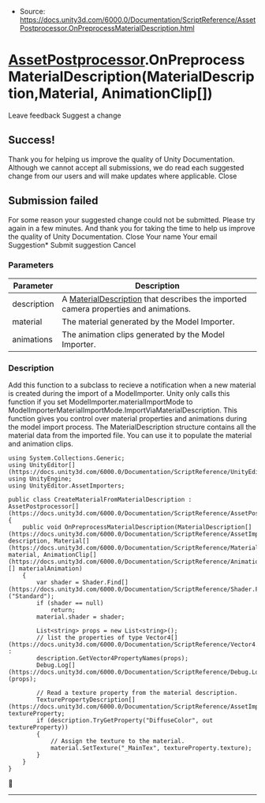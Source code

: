 * Source: https://docs.unity3d.com/6000.0/Documentation/ScriptReference/AssetPostprocessor.OnPreprocessMaterialDescription.html

#  [AssetPostprocessor](https://docs.unity3d.com/6000.0/Documentation/ScriptReference/AssetPostprocessor.html).OnPreprocessMaterialDescription(MaterialDescription,Material, AnimationClip[])
Leave feedback
Suggest a change
## Success!
Thank you for helping us improve the quality of Unity Documentation. Although we cannot accept all submissions, we do read each suggested change from our users and will make updates where applicable.
Close
## Submission failed
For some reason your suggested change could not be submitted. Please <a>try again</a> in a few minutes. And thank you for taking the time to help us improve the quality of Unity Documentation.
Close
Your name Your email Suggestion* Submit suggestion
Cancel
### Parameters
Parameter | Description  
---|---  
description | A [MaterialDescription](https://docs.unity3d.com/6000.0/Documentation/ScriptReference/AssetImporters.MaterialDescription.html) that describes the imported camera properties and animations.  
material | The material generated by the Model Importer.  
animations | The animation clips generated by the Model Importer.  
### Description
Add this function to a subclass to recieve a notification when a new material is created during the import of a ModelImporter.
Unity only calls this function if you set ModelImporter.materialImportMode to ModelImporterMaterialImportMode.ImportViaMaterialDescription. This function gives you control over material properties and animations during the model import process. The MaterialDescription structure contains all the material data from the imported file. You can use it to populate the material and animation clips.
```
using System.Collections.Generic;
using UnityEditor[](https://docs.unity3d.com/6000.0/Documentation/ScriptReference/UnityEditor.html);
using UnityEngine;
using UnityEditor.AssetImporters;  
  
public class CreateMaterialFromMaterialDescription : AssetPostprocessor[](https://docs.unity3d.com/6000.0/Documentation/ScriptReference/AssetPostprocessor.html)
{
    public void OnPreprocessMaterialDescription(MaterialDescription[](https://docs.unity3d.com/6000.0/Documentation/ScriptReference/AssetImporters.MaterialDescription.html) description, Material[](https://docs.unity3d.com/6000.0/Documentation/ScriptReference/Material.html) material, AnimationClip[](https://docs.unity3d.com/6000.0/Documentation/ScriptReference/AnimationClip.html)[] materialAnimation)
    {
        var shader = Shader.Find[](https://docs.unity3d.com/6000.0/Documentation/ScriptReference/Shader.Find.html)("Standard");
        if (shader == null)
            return;
        material.shader = shader;  
  
        List<string> props = new List<string>();
        // list the properties of type Vector4[](https://docs.unity3d.com/6000.0/Documentation/ScriptReference/Vector4.html) :
        description.GetVector4PropertyNames(props);
        Debug.Log[](https://docs.unity3d.com/6000.0/Documentation/ScriptReference/Debug.Log.html)(props);  
  
        // Read a texture property from the material description.
        TexturePropertyDescription[](https://docs.unity3d.com/6000.0/Documentation/ScriptReference/AssetImporters.TexturePropertyDescription.html) textureProperty;
        if (description.TryGetProperty("DiffuseColor", out textureProperty))
        {
            // Assign the texture to the material.
            material.SetTexture("_MainTex", textureProperty.texture);
        }
    }
}

```

* * *
